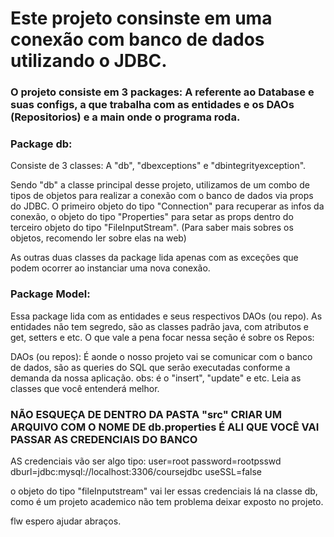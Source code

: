 # Este projeto consinste em uma conexão com banco de dados utilizando o JDBC. 

### O projeto consiste em 3 packages: A referente ao Database e suas configs, a que trabalha com as entidades e os DAOs (Repositorios) e a main onde o programa roda. 

### Package db: 
Consiste de 3 classes: A "db", "dbexceptions" e "dbintegrityexception". 

Sendo "db" a classe principal desse projeto, utilizamos de um combo de tipos de objetos para realizar a conexão com o banco de dados via props do JDBC. O primeiro objeto do tipo "Connection" para recuperar as infos da conexão, o objeto do tipo "Properties" para setar as props dentro do terceiro objeto do tipo "FileInputStream". 
(Para saber mais sobres os objetos, recomendo ler sobre elas na web) 

As outras duas classes da package lida apenas com as exceções que podem ocorrer ao instanciar uma nova conexão. 

### Package Model: 

Essa package lida com as entidades e seus respectivos DAOs (ou repo). 
As entidades não tem segredo, são as classes padrão java, com atributos e get, setters e etc. O que vale a pena focar nessa seção é sobre os Repos: 

DAOs (ou repos):
É aonde o nosso projeto vai se comunicar com o banco de dados, são as queries do SQL que serão executadas conforme a demanda da nossa aplicação. 
obs: é o "insert", "update" e etc. Leia as classes que você entenderá melhor. 

### NÃO ESQUEÇA DE DENTRO DA PASTA "src" CRIAR UM ARQUIVO COM O NOME DE db.properties É ALI QUE VOCÊ VAI PASSAR AS CREDENCIAIS DO BANCO
AS credenciais vão ser algo tipo: 
        user=root
        password=rootpsswd
        dburl=jdbc:mysql://localhost:3306/coursejdbc
        useSSL=false

o objeto do tipo "fileInputstream" vai ler essas credenciais lá na classe db, como é um projeto academico não tem problema deixar exposto no projeto. 

flw espero ajudar abraços.
